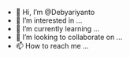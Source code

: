 - 👋 Hi, I’m @Debyariyanto
- 👀 I’m interested in ...
- 🌱 I’m currently learning ...
- 💞️ I’m looking to collaborate on ...
- 📫 How to reach me ...

<!---
Debyariyanto/Debyariyanto is a ✨ special ✨ repository because its `README.md` (this file) appears on your GitHub profile.
You can click the Preview link to take a look at your changes.
--->

